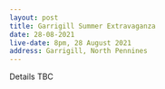 ```yaml
---
layout: post
title: Garrigill Summer Extravaganza
date: 28-08-2021
live-date: 8pm, 28 August 2021
address: Garrigill, North Pennines
---
```


Details TBC